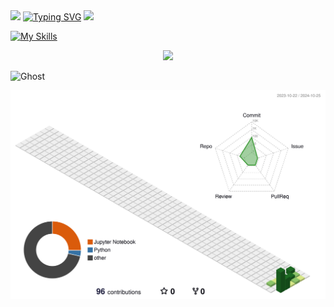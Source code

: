 
<img src="https://img.shields.io/badge/Python-3DDC84?style=flat-square&logo=Python&logoColor=blue&fontColor=yellow"/>
<a href="https://git.io/typing-svg"><img src="https://readme-typing-svg.demolab.com?font=Fira+Code&pause=1000&color=D260F7&width=435&lines=Python+Backend+Developer" alt="Typing SVG" /></a>

<img src="https://img.shields.io/badge/Android-3DDC84?style=flat-square&logo=Android&logoColor=white"/>


[![My Skills](https://skillicons.dev/icons?i=js,html,css,wasm)](https://skillicons.dev)


<p align="center">
  <a href="https://skillicons.dev">
    <img src="https://skillicons.dev/icons?i=git,kubernetes,docker,c,vim" />
  </a>
</p>

<img src="https://raw.githubusercontent.com/Tarikul-Islam-Anik/Animated-Fluent-Emojis/master/Emojis/Smilies/Ghost.png" alt="Ghost" width="25" height="25" />




<p align="center" >
	<picture>
	  <source media="(prefers-color-scheme: dark)"  srcset="https://raw.githubusercontent.com/pommemango071/pommemango071/output-3d-contrib/night.svg" />
	  <source media="(prefers-color-scheme: light)" srcset="https://raw.githubusercontent.com/pommemango071/pommemango071/output-3d-contrib/day.svg" />
	  <img alt="github profile contributions chart"    src="https://raw.githubusercontent.com/pommemango071/pommemango071/output-3d-contrib/day.svg" />
	</picture>
</p>



